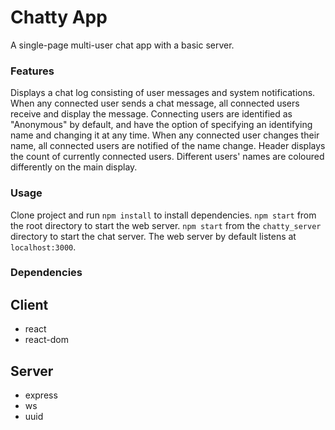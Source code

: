 Chatty App
=====================

A single-page multi-user chat app with a basic server.

### Features

Displays a chat log consisting of user messages and system notifications.
When any connected user sends a chat message, all connected users receive and display the message.
Connecting users are identified as "Anonymous" by default, and have the option of specifying an identifying name and changing it at any time.
When any connected user changes their name, all connected users are notified of the name change.
Header displays the count of currently connected users.
Different users' names are coloured differently on the main display.

### Usage

Clone project and run `npm install` to install dependencies.
`npm start` from the root directory to start the web server.
`npm start` from the `chatty_server` directory to start the chat server.
The web server by default listens at `localhost:3000`.

### Dependencies

## Client
* react
* react-dom

## Server
* express
* ws
* uuid
